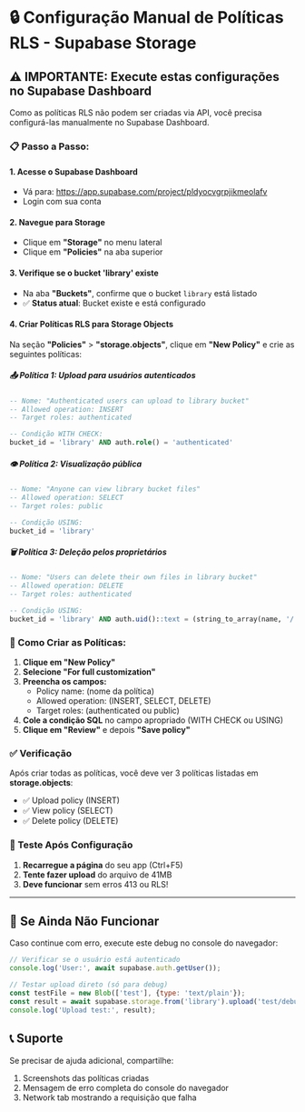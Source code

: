 # 🔒 Configuração Manual de Políticas RLS - Supabase Storage

## ⚠️ IMPORTANTE: Execute estas configurações no Supabase Dashboard

Como as políticas RLS não podem ser criadas via API, você precisa configurá-las manualmente no Supabase Dashboard.

### 📋 Passo a Passo:

#### 1. Acesse o Supabase Dashboard
- Vá para: https://app.supabase.com/project/pldyocvgrpjikmeolafv
- Login com sua conta

#### 2. Navegue para Storage
- Clique em **"Storage"** no menu lateral
- Clique em **"Policies"** na aba superior

#### 3. Verifique se o bucket 'library' existe
- Na aba **"Buckets"**, confirme que o bucket `library` está listado
- ✅ **Status atual**: Bucket existe e está configurado

#### 4. Criar Políticas RLS para Storage Objects

Na seção **"Policies"** > **"storage.objects"**, clique em **"New Policy"** e crie as seguintes políticas:

##### 📤 Política 1: Upload para usuários autenticados
```sql
-- Nome: "Authenticated users can upload to library bucket"
-- Allowed operation: INSERT
-- Target roles: authenticated

-- Condição WITH CHECK:
bucket_id = 'library' AND auth.role() = 'authenticated'
```

##### 👁️ Política 2: Visualização pública
```sql
-- Nome: "Anyone can view library bucket files"
-- Allowed operation: SELECT
-- Target roles: public

-- Condição USING:
bucket_id = 'library'
```

##### 🗑️ Política 3: Deleção pelos proprietários
```sql
-- Nome: "Users can delete their own files in library bucket"
-- Allowed operation: DELETE
-- Target roles: authenticated

-- Condição USING:
bucket_id = 'library' AND auth.uid()::text = (string_to_array(name, '/'))[1]
```

### 🔧 Como Criar as Políticas:

1. **Clique em "New Policy"**
2. **Selecione "For full customization"**
3. **Preencha os campos:**
   - Policy name: (nome da política)
   - Allowed operation: (INSERT, SELECT, DELETE)
   - Target roles: (authenticated ou public)
4. **Cole a condição SQL** no campo apropriado (WITH CHECK ou USING)
5. **Clique em "Review"** e depois **"Save policy"**

### ✅ Verificação

Após criar todas as políticas, você deve ver 3 políticas listadas em **storage.objects**:
- ✅ Upload policy (INSERT)
- ✅ View policy (SELECT) 
- ✅ Delete policy (DELETE)

### 🚀 Teste Após Configuração

1. **Recarregue a página** do seu app (Ctrl+F5)
2. **Tente fazer upload** do arquivo de 41MB
3. **Deve funcionar** sem erros 413 ou RLS!

---

## 🛟 Se Ainda Não Funcionar

Caso continue com erro, execute este debug no console do navegador:

```javascript
// Verificar se o usuário está autenticado
console.log('User:', await supabase.auth.getUser());

// Testar upload direto (só para debug)
const testFile = new Blob(['test'], {type: 'text/plain'});
const result = await supabase.storage.from('library').upload('test/debug.txt', testFile);
console.log('Upload test:', result);
```

## 📞 Suporte

Se precisar de ajuda adicional, compartilhe:
1. Screenshots das políticas criadas
2. Mensagem de erro completa do console do navegador
3. Network tab mostrando a requisição que falha